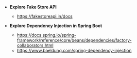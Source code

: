 - **Explore Fake Store API**
    - https://fakestoreapi.in/docs


- **Explore Dependency Injection in Spring Boot**
    - https://docs.spring.io/spring-framework/reference/core/beans/dependencies/factory-collaborators.html
    - https://www.baeldung.com/spring-dependency-injection